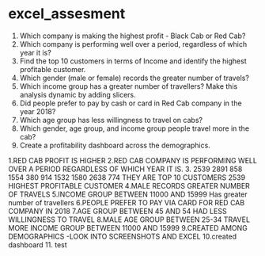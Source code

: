 # excel_assesment

1.	Which company is making the highest profit - Black Cab or Red Cab?
2.	Which company is performing well over a period, regardless of which year it is?
3.	Find the top 10 customers in terms of Income and identify the highest profitable customer.
4.	Which gender (male or female) records the greater number of travels?
5.	Which income group has a greater number of travellers? Make this analysis dynamic by adding slicers.
6.	Did people prefer to pay by cash or card in Red Cab company in the year 2018?
7.	Which age group has less willingness to travel on cabs?
8.	Which gender, age group, and income group people travel more in the cab?
9.	Create a profitability dashboard across the demographics.

1.RED CAB PROFIT IS HIGHER
2.RED CAB COMPANY IS PERFORMING WELL OVER A PERIOD REGARDLESS OF WHICH YEAR IT IS.
3.
2539
2891
858
1554
380
914
1532
1580
2638
774
 THEY ARE TOP 10 CUSTOMERS
2539 HIGHEST PROFITABLE CUSTOMER
4.MALE RECORDS GREATER NUMBER OF TRAVELS
5.INCOME GROUP BETWEEN 11000 AND 15999 Has greater number of travellers
6.PEOPLE PREFER TO PAY VIA CARD FOR RED CAB COMPANY IN 2018
7.AGE GROUP BETWEEN 45 AND 54 HAD LESS WILLINGNESS TO TRAVEL
8.MALE AGE GROUP BETWEEN 25-34 TRAVEL MORE INCOME GROUP BETWEEN 11000 AND 15999
9.CREATED AMONG DEMOGRAPHICS -LOOK INTO SCREENSHOTS AND EXCEL
10.created dashboard
11. test
